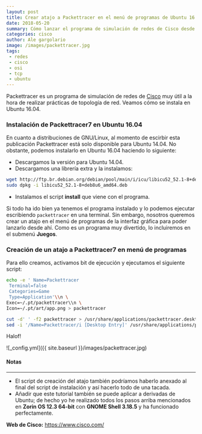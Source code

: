 ```yaml
---
layout: post
title: Crear atajo a Packettracer en el menú de programas de Ubuntu 16.04
date: 2018-05-20
summary: Cómo lanzar el programa de simulación de redes de Cisco desde la GUI de Ubuntu 16.04
categories: cisco 
author: Ale gargolario
image: /images/packettracer.jpg
tags:
 - redes
 - cisco
 - osi
 - tcp
 - ubuntu
---
```


Packettracer es un programa de simulación de redes de [Cisco](https://www.cisco.com/) muy útil a la hora de realizar prácticas de topología de red.
Veamos cómo se instala en Ubuntu 16.04.

### Instalación de Packettracer7 en Ubuntu 16.04

En cuanto a distribuciones de GNU/Linux, al momento de escirbir esta publicación Packettracer está solo disponible para Ubuntu 14.04. No obstante, podemos instalarlo en Ubuntu 16.04 haciendo lo siguiente:

+ Descargamos la versión para Ubuntu 14.04.
+ Descargamos una librería extra y la instalamos:

```bash
wget http://ftp.br.debian.org/debian/pool/main/i/icu/libicu52_52.1-8+deb8u6_amd64.deb
sudo dpkg -i libicu52_52.1-8+deb8u6_amd64.deb
```
+ Instalamos el script **install** que viene con el programa.

Si todo ha ido bien ya tenemos el programa instalado y lo podemos ejecutar escribiendo `packettracer` en una terminal. Sin embargo, nosotros queremos crear un atajo en el menú de programas de la interfaz gráfica para poder lanzarlo desde ahí. Como es un programa muy divertido, lo incluiremos en el submenú **Juegos**.

### Creación de un atajo a Packettracer7 en menú de programas

Para ello creamos, activamos bit de ejecución y ejecutamos el siguiente script:

```bash
echo -e ' Name=Packettracer
 Terminal=false
 Categories=Game
 Type=Application'\\n \
Exec=~/.pt/packettracer\\n \
Icon=~/.pt/art/app.png > packettracer

cut -d' ' -f2 packettracer > /usr/share/applications/packettracer.desktop
sed -i '/Name=Packettracer/i [Desktop Entry]' /usr/share/applications/packettracer.desktop

```
Halof!

![_config.yml]({{ site.baseurl }}/images/packettracer.jpg) 

#### Notas
*** 
+ El script de creación del atajo también podríamos haberlo anexado al final del script de instalación y así hacerlo todo de una tacada.
+ Añadir que este tutorial también se puede aplicar a derivadas de Ubuntu; de hecho yo he realizado todos los pasos arriba mencionados en **Zorin OS 12.3 64-bit** con **GNOME Shell 3.18.5** y ha funcionado perfectamente.

**Web de Cisco:** <https://www.cisco.com/>

